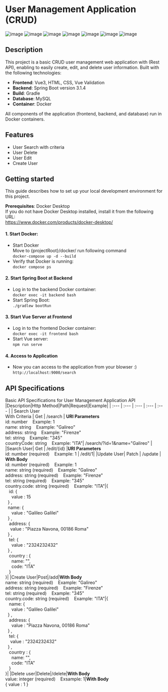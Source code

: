 # User Management Application (CRUD)
![image](https://img.shields.io/badge/Spring_Boot-F2F4F9?style=for-the-badge&logo=spring-boot)
![image](https://img.shields.io/badge/MySQL-005C84?style=for-the-badge&logo=mysql&logoColor=white)
![image](https://img.shields.io/badge/Vue%20js-35495E?style=for-the-badge&logo=vuedotjs&logoColor=4FC08D)
![image](https://img.shields.io/badge/CSS3-1572B6?style=for-the-badge&logo=css3&logoColor=white)
![image](https://img.shields.io/badge/gradle-02303A?style=for-the-badge&logo=gradle&logoColor=white) 
![image](https://img.shields.io/badge/Docker-2CA5E0?style=for-the-badge&logo=docker&logoColor=white)
![image](https://img.shields.io/badge/GitHub-100000?style=for-the-badge&logo=github&logoColor=white)

## Description 
This project is a basic CRUD user management web application with (Rest API), enabling to easily create, edit, and delete user information.
Built with the following technologies:

- **Frontend**: Vue3, HTML, CSS, Vue Validation
- **Backend**: Spring Boot version 3.1.4  
- **Build**: Gradle
- **Database**: MySQL
- **Container**: Docker

All components of the application (frontend, backend, and database) run in Docker containers.<br>

## Features
- User Search with criteria
- User Delete
- User Edit
- Create User

## Getting started
This guide describes how to set up your local development environment for this project.<br>

**Prerequisites**: Docker Desktop <br>
If you do not have Docker Desktop installed, install it from the following URL: <br> https://www.docker.com/products/docker-desktop/

#### 1. Start Docker:
- Start Docker<br>
 Move to {projectRoot}/docker/ run following command<br> 
```docker-compose up -d --build```<br>
- Verify that Docker is running: <br>
```docker compose ps```<br>

#### 2. Start Spring Boot at Backend
- Log in to the backend Docker container:<br>
```docker exec -it backend bash```<br>
- Start Spring Boot:<br>
```./gradlew bootRun```<br>

#### 3. Start Vue Server at Frontend
- Log in to the frontend Docker container:<br>
```docker exec -it frontend bash```<br>
- Start Vue server:<br>
```npm run serve```<br>

#### 4. Access to Application
- Now you can access to the application from your blowser :) <br>
```http://localhost:9000/search```

## API Specifications
Basic API Specifications for User Management Application API
|Description|Http Method|Path|Request|Example|
| :--- | :--- | :--- | :--- | :--- |
| Search User <br> With Criteria | Get | /search |  <b>URI Parameters</b><br>id: number &nbsp;&nbsp;  Example: 1<br>name: string &nbsp;&nbsp; Example: "Galireo"</br>address: string &nbsp;&nbsp; Example: "Firenze"<br>tel: string  &nbsp;&nbsp; Example: "345"<br>countryCode: string &nbsp;&nbsp; Example: "ITA"| /search/?id=1&name="Galireo" |
|Search User| Get | /edit/{id} |<b>URI Parameters</b><br> id: number (required) &nbsp;&nbsp; Example: 1 | /edit/1|
|Update User| Patch | /update | <b>With Body </b><br>id: number (required) &nbsp;&nbsp; Example: 1 <br> name: string (required) &nbsp;&nbsp; Example: "Galireo"<br>address: string (required) &nbsp;&nbsp; Example: "Firenze"<br>tel: string (required) &nbsp;&nbsp; Example: "345"<br>country.code: string (required) &nbsp;&nbsp; Example: "ITA"|{<br>&nbsp;&nbsp; id: { <br>&nbsp;&nbsp;&nbsp;&nbsp; value : 15 <br>&nbsp;&nbsp;} ,<br>&nbsp;&nbsp;name: { <br>&nbsp;&nbsp;&nbsp;&nbsp; value : "Galileo Galilei" <br>&nbsp;&nbsp;} ,<br>&nbsp;&nbsp; address: { <br>&nbsp;&nbsp;&nbsp;&nbsp;value : "Piazza Navona, 00186 Roma" <br>&nbsp;&nbsp;} ,<br>&nbsp;&nbsp; tel: { <br>&nbsp;&nbsp;&nbsp;&nbsp;  value : "2324232432" <br>&nbsp;&nbsp;} ,<br> &nbsp;&nbsp; country : {<br>&nbsp;&nbsp;&nbsp;&nbsp; name: "",<br>&nbsp;&nbsp;&nbsp;&nbsp; code: "ITA"<br>&nbsp;&nbsp; }<br>}| 
|Create User|Post|/add|<b>With Body</b><br>name: string (required) &nbsp;&nbsp; Example: "Galireo"<br>address: string (required) &nbsp;&nbsp; Example: "Firenze"<br>tel: string (required) &nbsp;&nbsp; Example: "345"<br>country.code: string (required) &nbsp;&nbsp; Example: "ITA"|{<br>&nbsp;&nbsp; name: { <br>&nbsp;&nbsp;&nbsp;&nbsp; value : "Galileo Galilei"<br>&nbsp;&nbsp;} ,<br> &nbsp;&nbsp; address: { <br>&nbsp;&nbsp;&nbsp;&nbsp;  value : "Piazza Navona, 00186 Roma" <br>&nbsp;&nbsp;} ,<br>&nbsp;&nbsp; tel: { <br>&nbsp;&nbsp;&nbsp;&nbsp;value : "2324232432" <br>&nbsp;&nbsp;} ,<br>&nbsp;&nbsp; country : {<br>&nbsp;&nbsp;&nbsp;&nbsp; name: "",<br>&nbsp;&nbsp;&nbsp;&nbsp; code: "ITA"<br>&nbsp;&nbsp; }<br>}|
|Delete user|Delete|/delete|<b>With Body</b><br>value: integer (required) &nbsp;&nbsp; Exsample: 1|<b>With Body </b><br>{ value : 1 } 

